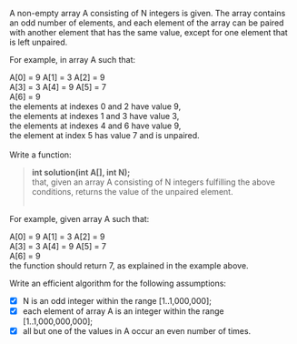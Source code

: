A non-empty array A consisting of N integers is given. The array contains an odd number of elements, and each element of the array can be paired with another element that has the same value, except for one element that is left unpaired. <br/>

For example, in array A such that:

  A[0] = 9  A[1] = 3  A[2] = 9 <br/>
  A[3] = 3  A[4] = 9  A[5] = 7 <br/>
  A[6] = 9 <br/>
the elements at indexes 0 and 2 have value 9, <br/>
the elements at indexes 1 and 3 have value 3, <br/>
the elements at indexes 4 and 6 have value 9, <br/>
the element at index 5 has value 7 and is unpaired. <br/><br/>
Write a function:<br/>
>**int solution(int A[], int N);**
<br/>that, given an array A consisting of N integers fulfilling the above conditions, returns the value of the unpaired element.<br/><br/>

For example, given array A such that:

  A[0] = 9  A[1] = 3  A[2] = 9<br/>
  A[3] = 3  A[4] = 9  A[5] = 7<br/>
  A[6] = 9<br/>
the function should return 7, as explained in the example above.<br/>

Write an efficient algorithm for the following assumptions:<br/>

- [x] N is an odd integer within the range [1..1,000,000];<br/>
- [x] each element of array A is an integer within the range [1..1,000,000,000];<br/>
- [x] all but one of the values in A occur an even number of times.<br/>
